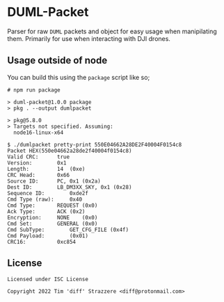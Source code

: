 # DUML-Packet

Parser for raw `DUML` packets and object for easy usage when manipilating them. Primarily for use when interacting with DJI drones.

## Usage outside of node

You can build this using the `package` script like so;

```
# npm run package

> duml-packet@1.0.0 package
> pkg . --output dumlpacket

> pkg@5.8.0
> Targets not specified. Assuming:
  node16-linux-x64

$ ./dumlpacket pretty-print 550E04662A28DE2F40004F0154c8
Packet HEX(550e04662a28de2f40004f0154c8)
Valid CRC:		true
Version:		0x1
Length:			14	(0xe)
CRC Head:		0x66
Source ID:		PC, 0x1 (0x2a)
Dest ID:		LB_DM3XX_SKY, 0x1 (0x28)
Sequence ID:		0xde2f
Cmd Type (raw):		0x40
Cmd Type:		REQUEST	(0x0)
Ack Type:		ACK	(0x2)
Encryption:		NONE	(0x0)
Cmd Set:		GENERAL	(0x0)
Cmd SubType:		GET_CFG_FILE (0x4f)
Cmd Payload:		(0x01)
CRC16:			0xc854
```

## License

```
Licensed under ISC License

Copyright 2022 Tim 'diff' Strazzere <diff@protonmail.com>
```